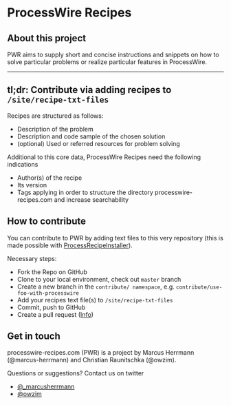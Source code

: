 # ProcessWire Recipes

## About this project

PWR aims to supply short and concise instructions and snippets on how to solve particular problems or realize particular features in ProcessWire. 

---
**tl;dr: Contribute via adding recipes to `/site/recipe-txt-files`**
---

Recipes are structured as follows:
 
 * Description of the problem
 * Description and code sample of the chosen solution
 * (optional) Used or referred resources for problem solving
 
Additional to this core data, ProcessWire Recipes need the following indications
 
 * Author(s) of the recipe
 * Its version
 * Tags applying in order to structure the directory processwire-recipes.com and increase searchability
 
## How to contribute

You can contribute to PWR by adding text files to this very repository (this is made possible with [ProcessRecipeInstaller](https://github.com/processwire-recipes/ProcessRecipeInstaller)).

Necessary steps:

 * Fork the Repo on GitHub
 * Clone to your local environment, check out `master` branch
 * Create a new branch in the `contribute/ namespace`, e.g. `contribute/use-foo-with-processwire`
 * Add your recipes text file(s) to `/site/recipe-txt-files`
 * Commit, push to GitHub
 * Create a pull request ([Info](https://help.github.com/articles/creating-a-pull-request/))

## Get in touch

processwire-recipes.com (PWR) is a project by Marcus Herrmann (@marcus-herrmann) and Christian Raunitschka (@owzim). 

Questions or suggestions? Contact us on twitter

 * [@_marcusherrmann](https://twitter.com/_marcusherrmann)
 * [@owzim](https://twitter.com/owzim)